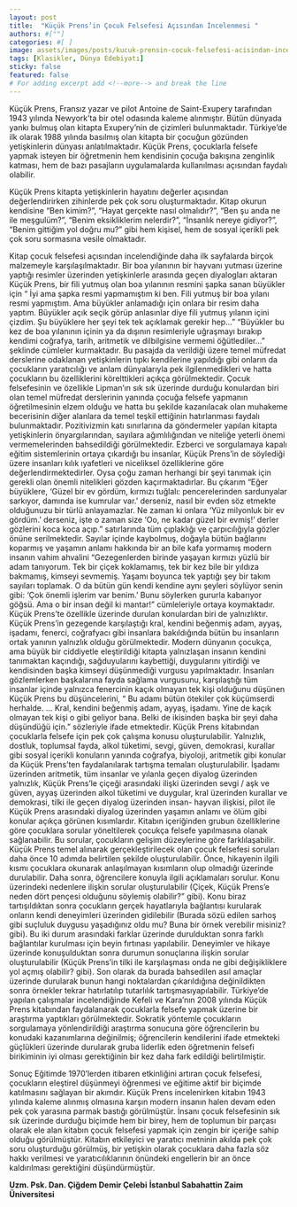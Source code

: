 ```yaml
---
layout: post
title:  "Küçük Prens’in Çocuk Felsefesi Açısından İncelenmesi "
authors: #[""]
categories: #[ ]
image: assets/images/posts/kucuk-prensin-cocuk-felsefesi-acisindan-incelenmesi.jpg
tags: [Klasikler, Dünya Edebiyatı]
sticky: false
featured: false
# For adding excerpt add <!--more--> and break the line
---
```


Küçük Prens, Fransız yazar ve pilot Antoine de Saint-Exupery tarafından 1943 yılında Newyork’ta  bir otel  odasında  kaleme  alınmıştır. Bütün  dünyada  yankı  bulmuş olan kitapta  Exupery’nin  de çizimleri  bulunmaktadır. Türkiye’de  ilk olarak  1988 yılında  basılmış  olan  kitapta  bir  çocuğun  gözünden yetişkinlerin dünyası anlatılmaktadır. Küçük Prens, çocuklarla felsefe yapmak isteyen  bir  öğretmenin  hem  kendisinin  çocuğa  bakışına  zenginlik  katması,  hem  de  bazı  pasajların uygulamalarda kullanılması açısından faydalı olabilir.
<!--more-->
Küçük  Prens  kitapta  yetişkinlerin  hayatını  değerler  açısından  değerlendirirken zihinlerde  pek  çok  soru  oluşturmaktadır.  Kitap  okurun  kendisine  “Ben  kimim?”,  “Hayat  gerçekte  nasıl  olmalıdır?”,  “Ben  şu  anda  ne  ile  meşgulüm?”,  “Benim eksikliklerim nelerdir?”, “İnsanlık nereye gidiyor?”, “Benim gittiğim yol doğru mu?” gibi hem kişisel, hem de sosyal içerikli pek çok soru sormasına vesile olmaktadır. 

Kitap çocuk felsefesi açısından incelendiğinde daha ilk sayfalarda birçok malzemeyle  karşılaşılmaktadır.  Bir  boa  yılanının  bir  hayvanı  yutması  üzerine  yaptığı  resimler üzerinden  yetişkinlerle  arasında  geçen  diyalogları  aktaran  Küçük  Prens,  bir  fili yutmuş olan boa  yılanının resmini şapka sanan  büyükler için “ İyi  ama şapka resmi yapmamıştım  ki  ben.  Fili  yutmuş  bir  boa  yılanı  resmi  yapmıştım.  Ama  büyükler anlamadığı  için  onlara bir  resim  daha yaptım.  Büyükler  açık seçik  görüp  anlasınlar diye fili yutmuş yılanın içini çizdim. Şu büyüklere her şeyi tek tek açıklamak gerekir hep...” “Büyükler bu kez de boa yılanının içinin ya da dışının resimleriyle uğraşmayı bırakıp  kendimi  coğrafya,  tarih,  aritmetik  ve  dilbilgisine  vermemi  öğütlediler...” şeklinde  cümleler  kurmaktadır.  Bu  pasajda  da  verildiği  üzere  temel  müfredat derslerine  odaklanan  yetişkinlerin  tıpkı  kendilerine  yapıldığı  gibi  onların  da çocukların yaratıcılığı ve anlam dünyalarıyla pek ilgilenmedikleri ve hatta çocukların bu  özelliklerini  körelttikleri  açıkça  görülmektedir.  Çocuk  felsefesinin  ve  özellikle Lipman’ın sık sık  üzerinde durduğu konulardan biri  olan temel müfredat  derslerinin yanında  çocuğa  felsefe  yapmanın  öğretilmesinin  elzem  olduğu  ve  hatta  bu  şekilde kazanılacak  olan  muhakeme  becerisinin  diğer  alanlara  da  temel  teşkil  ettiğinin hatırlanması faydalı bulunmaktadır. 
Pozitivizmin  katı  sınırlarına  da  göndermeler  yapılan  kitapta  yetişkinlerin önyargılarından, sayılara  ağımlılığından ve niteliğe  yeterli önemi  vermemelerinden bahsedildiği görülmektedir. Ezberci ve sorgulamaya kapalı eğitim sistemlerinin ortaya çıkardığı bu insanlar, Küçük Prens’in de söylediği üzere insanları kılık ıyafetleri ve niceliksel  özelliklerine  göre  değerlendirmektedirler.  Oysa  çoğu  zaman  herhangi  bir şeyi  tanımak için gerekli olan önemli nitelikleri gözden kaçırmaktadırlar. Bu çıkarım “Eğer büyüklere, ‘Güzel bir  ev gördüm,  kırmızı tuğlalı:  pencerelerinden sardunyalar  sarkıyor, damında ise kumrular var.’ derseniz, nasıl bir evden söz etmekte olduğunuzu  bir türlü anlayamazlar. Ne zaman ki onlara ‘Yüz milyonluk bir ev gördüm.’ derseniz, işte o  zaman size  ‘Oo, ne  kadar  güzel bir  evmiş!’ derler  gözlerini koca  koca  açıp.” satırlarında tüm çıplaklığı ve çarpıcılığıyla gözler önüne serilmektedir. Sayılar içinde kaybolmuş, doğayla bütün bağlarını koparmış ve yaşamın anlamı hakkında bir an bile kafa  yormamış  modern  insanın  vahim  ahvalini  “Gezegenlerden  birinde  yaşayan kırmızı  yüzlü  bir  adam  tanıyorum.  Tek  bir  çiçek  koklamamış,  tek  bir  kez  bile  bir yıldıza  bakmamış,  kimseyi  sevmemiş.  Yaşamı  boyunca  tek  yaptığı  şey  bir  takım sayıları  toplamak.  O  da  bütün  gün kendi  kendine  aynı  şeyleri  söylüyor senin  gibi:  ‘Çok önemli işlerim var benim.’ Bunu söylerken gururla kabarıyor göğsü. Ama o bir  insan değil ki mantar!” cümleleriyle ortaya koymaktadır.  Küçük  Prens’te  özellikle  üzerinde  durulan  konulardan  biri  de    yalnızlıktır.  
Küçük  Prens’in gezegende karşılaştığı kral, kendini beğenmiş adam, ayyaş, işadamı, fenerci,  coğrafyacı  gibi  insanlara  bakıldığında  bütün  bu  insanların  ortak  yanının  yalnızlık  olduğu  görülmektedir.  Modern  dünyanın  çocukça,  ama  büyük  bir  ciddiyetle eleştirildiği  kitapta  yalnızlaşan insanın  kendini  tanımaktan  kaçındığı,  sağduyularını kaybettiği, duygularını  yitirdiği ve kendisinden  başka kimseyi düşünmediği  vurgusu yapılmaktadır.  İnsanları  gözlemlerken  başkalarına  fayda  sağlama  vurgusunu, karşılaştığı tüm  insanlar içinde yalnızca fenercinin  kaçık olmayan tek  kişi olduğunu düşünen  Küçük  Prens bu  düşüncelerini,  “ Bu  adamı  bütün ötekiler çok  küçümserdi herhalde. ... Kral, kendini beğenmiş adam, ayyaş, işadamı. Yine de kaçık olmayan tek kişi  o  gibi  geliyor  bana.  Belki  de  ikisinden  başka  bir  şeyi  daha  düşündüğü  için.” sözleriyle ifade etmektedir. 
Küçük Prens kitabından çocuklarla felsefe için pek çok çalışma konusu oluşturulabilir. Yalnızlık, dostluk, toplumsal fayda, alkol tüketimi, sevgi, güven, demokrasi, kurallar gibi  sosyal  içerikli  konuların  yanında  coğrafya,  biyoloji,  aritmetik gibi  konular  da  Küçük  Prens’ten  faydalanılarak tartışma  temaları oluşturulabilir.  İşadamı üzerinden  aritmetik, tüm insanlar ve yılanla geçen  diyalog  üzerinden yalnızlık,  Küçük  Prens’le  çiçeği arasındaki ilişki üzerinden sevgi / aşk ve güven, ayyaş üzerinden alkol tüketimi ve duygular,  kral üzerinden kurallar  ve demokrasi, tilki  ile geçen diyalog  üzerinden insan-  hayvan  ilişkisi,  pilot  ile  Küçük  Prens  arasındaki  diyalog  üzerinden  yaşamın anlamı ve ölüm  gibi  konular açıkça görünen kısımlardır. Kitabın  içeriğinden  grubun özelliklerine göre  çocuklara sorular yöneltilerek  çocukça felsefe  yapılmasına olanak sağlanabilir. Bu sorular, çocukların gelişim düzeylerine göre farklılaşabilir. 
Küçük Prens temel alınarak gerçekleştirilecek olan çocuk felsefesi soruları daha önce 10  adımda  belirtilen  şekilde  oluşturulabilir. Önce,  hikayenin  ilgili  kısmı  çocuklara okunarak  anlaşılmayan  kısımların  olup  olmadığı  üzerinde  durulabilir.  Daha  sonra, öğrencilere  konuyla  ilgili  açıklamaları  sorulur.  Konu  üzerindeki  nedenlere  ilişkin sorular oluşturulabilir  (Çiçek, Küçük Prens’e neden  dört pençesi olduğunu  söylemiş olabilir?”  gibi).  Konu  biraz  tartışıldıktan  sonra  çocukların  gerçek  hayatlarıyla bağlantısı  kurularak  onların  kendi  deneyimleri  üzerinden  gidilebilir  (Burada  sözü edilen  sarhoş gibi  suçluluk duygusu  yaşadığınız oldu  mu? Buna  bir  örnek  verebilir misiniz?  gibi).  Bu  iki  durum  arasındaki  farklar  üzerinde  durulduktan  sonra  farklı bağlantılar kurulması  için beyin  fırtınası yapılabilir.  Deneyimler  ve hikaye  üzerinde konuşulduktan  sonra  durumun  sonuçlarına  ilişkin  sorular  oluşturulabilir  (Küçük Prens’in tilki ile karşılaşması onda ne gibi değişikliklere yol açmış olabilir? gibi). Son olarak da burada bahsedilen asıl amaçlar üzerinde durularak bunun hangi noktalardan çıkarıldığına  değinildikten  sonra  örnekler  tekrar  hatırlatılıp  tutarlılık  tartışmasıyapılabilir. 
Türkiye’de yapılan çalışmalar incelendiğinde Kefeli ve Kara’nın 2008 yılında Küçük Prens  kitabından  faydalanarak  çocuklarla  felsefe  yapmak  üzerine  bir  araştırma yaptıkları  görülmektedir.  Sokratik  yöntemle çocukların  sorgulamaya yönlendirildiği araştırma  sonucuna  göre  öğrencilerin  bu  konudaki  kazanımlarına  değinilmiş; öğrencilerin kendilerini  ifade etmekteki  güçlükleri üzerinde  durularak gruba liderlik eden öğretmenin felsefi birikiminin iyi olması gerektiğinin bir kez daha fark edildiği belirtilmiştir. 

Sonuç 
Eğitimde 1970’lerden  itibaren etkinliğini  artıran  çocuk felsefesi,  çocukların eleştirel düşünmeyi öğrenmesi ve  eğitime aktif bir biçimde  katılmasını  sağlayan bir akımdır. 
Küçük  Prens  incelenirken  kitabın  1943  yılında  kaleme  alınmış  olmasına  karşın modern insanın halen devam eden pek çok yarasına parmak bastığı görülmüştür.  İnsanı çocuk felsefesinin sık sık üzerinde durduğu biçimde hem bir birey, hem de toplumun bir parçası olarak ele alan kitabın çocuk felsefesi yapmak için zengin bir içeriğe sahip olduğu  görülmüştür.  Kitabın  etkileyici  ve  yaratıcı  metninin  akılda  pek  çok  soru oluşturduğu görülmüş, bir yetişkin olarak çocuklara daha fazla söz hakkı verilmesi ve yaratıcılıklarının  önündeki  engellerin  bir  an  önce  kaldırılması  gerektiğini düşündürmüştür.

**Uzm. Psk. Dan. Çiğdem Demir Çelebi**
**İstanbul Sabahattin Zaim Üniversitesi**
